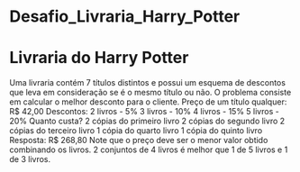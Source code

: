 # Desafio_Livraria_Harry_Potter
# Livraria do Harry Potter
Uma livraria contém 7 títulos distintos e possui um esquema de descontos que leva em consideração se é o mesmo título ou não. O problema consiste em calcular o melhor desconto para o cliente.
Preço de um título qualquer: R$ 42,00
Descontos:
2 livros - 5%
3 livros - 10%
4 livros - 15%
5 livros - 20%
Quanto custa?
2 cópias do primeiro livro
2 cópias do segundo livro
2 cópias do terceiro livro
1 cópia do quarto livro
1 cópia do quinto livro
Resposta: R$ 268,80
Note que o preço deve ser o menor valor obtido combinando os livros.
2 conjuntos de 4 livros é melhor que 1 de 5 livros e 1 de 3 livros.

